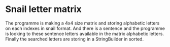 # Snail letter matrix

The programme is making a 4x4 size matrix and storing alphabetic letters on each indexes in snail format. And there is a sentence and the programme is looking to these sentence letters available in the matrix alphabetic letters. Finally the searched letters are storing in a StringBuilder in sorted.
